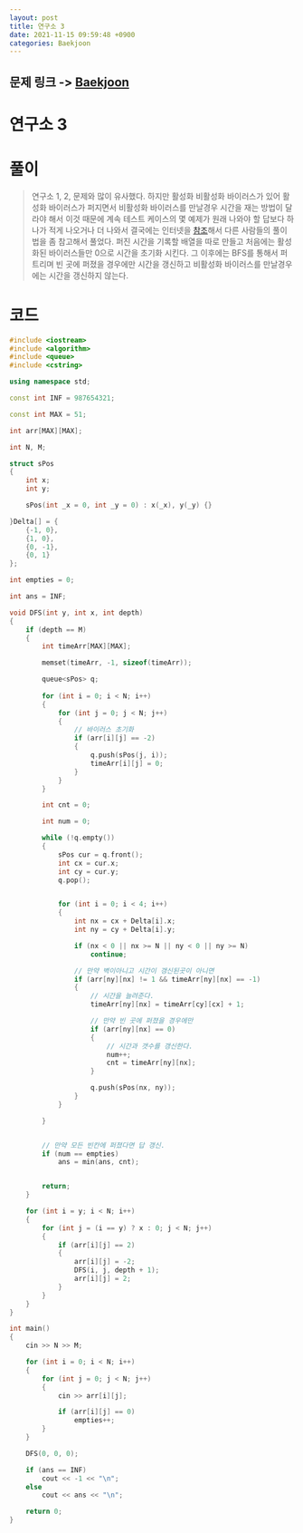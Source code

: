 ```yaml
---
layout: post
title: 연구소 3
date: 2021-11-15 09:59:48 +0900
categories: Baekjoon
---
```


## 문제 링크 -> [Baekjoon](https://www.acmicpc.net/problem/17142)
# 연구소 3

# 풀이
> 연구소 1, 2, 문제와 많이 유사했다. 하지만 활성화 비활성화 바이러스가 있어 활성화 바이러스가 퍼지면서 비활성화 바이러스를 만날경우 시간을 재는 방법이 달라야 해서 이것 때문에 계속 테스트 케이스의 몇 예제가 원래 나와야 할 답보다 하나가 적게 나오거나 더 나와서 결국에는 인터넷을 [참조](https://yabmoons.tistory.com/254)해서 다른 사람들의 풀이법을 좀 참고해서 풀었다. 퍼진 시간을 기록할 배열을 따로 만들고 처음에는 활성화된 바이러스들만 0으로 시간을 초기화 시킨다. 그 이후에는 BFS를 통해서 퍼트리며 빈 곳에 퍼졌을 경우에만 시간을 갱신하고 비활성화 바이러스를 만날경우에는 시간을 갱신하지 않는다.

# 코드
```c++
#include <iostream>
#include <algorithm>
#include <queue>
#include <cstring>

using namespace std;

const int INF = 987654321;

const int MAX = 51;

int arr[MAX][MAX];

int N, M;

struct sPos
{
	int x;
	int y;

	sPos(int _x = 0, int _y = 0) : x(_x), y(_y) {}

}Delta[] = {
	{-1, 0},
	{1, 0},
	{0, -1},
	{0, 1}
};

int empties = 0;

int ans = INF;

void DFS(int y, int x, int depth)
{
	if (depth == M)
	{
		int timeArr[MAX][MAX];

		memset(timeArr, -1, sizeof(timeArr));

		queue<sPos> q;
		
		for (int i = 0; i < N; i++)
		{
			for (int j = 0; j < N; j++)
			{
                // 바이러스 초기화
				if (arr[i][j] == -2)
				{
					q.push(sPos(j, i));
					timeArr[i][j] = 0;
				}
			}
		}

		int cnt = 0;

		int num = 0;

		while (!q.empty())
		{
			sPos cur = q.front();
			int cx = cur.x;
			int cy = cur.y;
			q.pop();


			for (int i = 0; i < 4; i++)
			{
				int nx = cx + Delta[i].x;
				int ny = cy + Delta[i].y;

				if (nx < 0 || nx >= N || ny < 0 || ny >= N)
					continue;

                // 만약 벽이아니고 시간이 갱신된곳이 아니면
				if (arr[ny][nx] != 1 && timeArr[ny][nx] == -1)
				{
                    // 시간을 늘려준다.
					timeArr[ny][nx] = timeArr[cy][cx] + 1;

                    // 만약 빈 곳에 퍼졌을 경우에만
					if (arr[ny][nx] == 0)
					{   
                        // 시간과 갯수를 갱신한다.
						num++;
						cnt = timeArr[ny][nx];
					}

					q.push(sPos(nx, ny));
				}
			}

		}


        // 만약 모든 빈칸에 퍼졌다면 답 갱신.
		if (num == empties)
			ans = min(ans, cnt);


		return;
	}

	for (int i = y; i < N; i++)
	{
		for (int j = (i == y) ? x : 0; j < N; j++)
		{
			if (arr[i][j] == 2)
			{
				arr[i][j] = -2;
				DFS(i, j, depth + 1);
				arr[i][j] = 2;
			}
		}
	}
}

int main()
{
	cin >> N >> M;

	for (int i = 0; i < N; i++)
	{
		for (int j = 0; j < N; j++)
		{
			cin >> arr[i][j];

			if (arr[i][j] == 0)
				empties++;
		}
	}

	DFS(0, 0, 0);

	if (ans == INF)
		cout << -1 << "\n";
	else
		cout << ans << "\n";

	return 0;
}
```